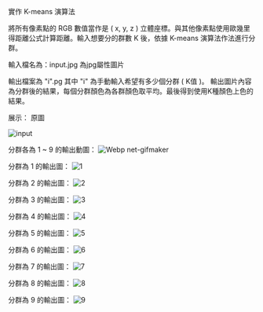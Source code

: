實作 K-means 演算法

將所有像素點的 RGB 數值當作是 ( x, y, z ) 立體座標。與其他像素點使用歐幾里得距離公式計算距離。輸入想要分的群數 K 後，依據 K-means 演算法作法進行分群。

輸入檔名為：input.jpg
為jpg屬性圖片

輸出檔案為 "i".pg 其中 "i" 為手動輸入希望有多少個分群 ( K值 )。 輸出圖片內容為分群後的結果，每個分群顏色為各群顏色取平均。最後得到使用K種顏色上色的結果。

展示：
原圖

![input](https://user-images.githubusercontent.com/42996962/134174529-4884af84-1563-4f87-95fd-cd8d421ec08f.jpg)

分群各為 1 ~ 9 的輸出動圖：
![Webp net-gifmaker](https://user-images.githubusercontent.com/42996962/134174952-aaf3864b-f1e1-4759-a7e7-715e04128dbe.gif)

分群為 1 的輸出圖：
![1](https://user-images.githubusercontent.com/42996962/134175047-84392113-932f-4b59-9706-55f0dc94242b.jpg)

分群為 2 的輸出圖：
![2](https://user-images.githubusercontent.com/42996962/134175065-57b5405d-2280-4e6c-991a-8399495de227.jpg)

分群為 3 的輸出圖：
![3](https://user-images.githubusercontent.com/42996962/134175074-572235f1-23b6-4bcb-a7ac-352a5b17c0d9.jpg)

分群為 4 的輸出圖：
![4](https://user-images.githubusercontent.com/42996962/134175088-89a8381b-73f1-44e0-befe-4def9eeeb9b5.jpg)

分群為 5 的輸出圖：
![5](https://user-images.githubusercontent.com/42996962/134175104-23ab4249-28cd-4504-a79e-cad7edc702de.jpg)

分群為 6 的輸出圖：
![6](https://user-images.githubusercontent.com/42996962/134175119-0b080d76-5437-49d6-a672-2b28ba4f89ea.jpg)

分群為 7 的輸出圖：
![7](https://user-images.githubusercontent.com/42996962/134175149-932aad51-35dc-4fe5-b6a8-06fdf6169725.jpg)

分群為 8 的輸出圖：
![8](https://user-images.githubusercontent.com/42996962/134175162-ac47ee1b-92d1-41b6-b942-ac6c2b45618f.jpg)

分群為 9 的輸出圖：
![9](https://user-images.githubusercontent.com/42996962/134175174-e14b2d73-d206-4631-b82a-10c65fa0ad7a.jpg)


